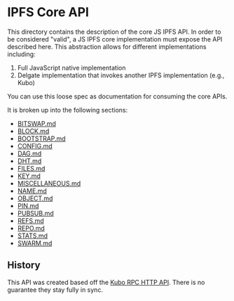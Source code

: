 # IPFS Core API

This directory contains the description of the core JS IPFS API. In order to be considered "valid", a JS IPFS core implementation must expose the API described here. 
This abstraction allows for different implementations including:
1. Full JavaScript native implementation
2. Delgate implementation that invokes another IPFS implementation (e.g., Kubo)

You can use this loose spec as documentation for consuming the core APIs.  

It is broken up into the following sections:

* [BITSWAP.md](BITSWAP.md)
* [BLOCK.md](BLOCK.md)
* [BOOTSTRAP.md](BOOTSTRAP.md)
* [CONFIG.md](CONFIG.md)
* [DAG.md](DAG.md)
* [DHT.md](DHT.md)
* [FILES.md](FILES.md)
* [KEY.md](KEY.md)
* [MISCELLANEOUS.md](MISCELLANEOUS.md)
* [NAME.md](NAME.md)
* [OBJECT.md](OBJECT.md)
* [PIN.md](PIN.md)
* [PUBSUB.md](PUBSUB.md)
* [REFS.md](REFS.md)
* [REPO.md](REPO.md)
* [STATS.md](STATS.md)
* [SWARM.md](SWARM.md)

## History
This API was created based off the [Kubo RPC HTTP API](https://docs.ipfs.tech/reference/kubo/rpc/).  There is no guarantee they stay fully in sync.
